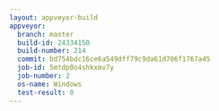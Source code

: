```yaml
---
layout: appveyor-build
appveyor:
  branch: master
  build-id: 24334150
  build-number: 214
  commit: bd754bdc16ce6a549dff79c9da61d706f1767a45
  job-id: 5mtdp0o4shkxmv7y
  job-number: 2
  os-name: Windows
  test-result: 0
---
```

